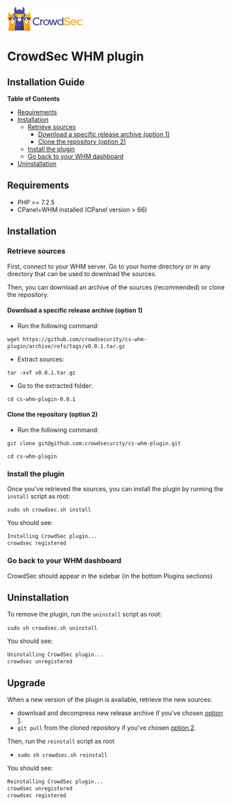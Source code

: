 ![CrowdSec Logo](images/logo_crowdsec.png)

# CrowdSec WHM plugin

## Installation Guide


<!-- START doctoc generated TOC please keep comment here to allow auto update -->
<!-- DON'T EDIT THIS SECTION, INSTEAD RE-RUN doctoc TO UPDATE -->
**Table of Contents**

- [Requirements](#requirements)
- [Installation](#installation)
  - [Retrieve sources](#retrieve-sources)
    - [Download a specific release archive (option 1)](#download-a-specific-release-archive-option-1)
    - [Clone the repository (option 2)](#clone-the-repository-option-2)
  - [Install the plugin](#install-the-plugin)
  - [Go back to your WHM dashboard](#go-back-to-your-whm-dashboard)
- [Uninstallation](#uninstallation)

<!-- END doctoc generated TOC please keep comment here to allow auto update -->


## Requirements

- PHP >= 7.2.5
- CPanel+WHM installed (CPanel version > 66)


## Installation

### Retrieve sources

First, connect to your WHM server.
Go to your home directory or in any directory that can be used to download the sources.

Then, you can download an archive of the sources (recommended) or clone the repository.

#### Download a specific release archive (option 1)

* Run the following command:

```shell
wget https://github.com/crowdsecurity/cs-whm-plugin/archive/refs/tags/v0.0.1.tar.gz
```

* Extract sources:

```shell
tar -xvf v0.0.1.tar.gz
``` 

* Go to the extracted folder:

```shell
cd cs-whm-plugin-0.0.1
``` 


#### Clone the repository (option 2)

* Run the following command:

```shell
git clone git@github.com:crowdsecurity/cs-whm-plugin.git
```
```shell
cd cs-whm-plugin
```


### Install the plugin

Once you've retrieved the sources, you can install the plugin by running the `install` script as root:

```shell
sudo sh crowdsec.sh install
```
    
You should see:

```
Installing CrowdSec plugin...
crowdsec registered
```

### Go back to your WHM dashboard


CrowdSec should appear in the sidebar (in the bottom Plugins sections)


## Uninstallation

To remove the plugin, run the `uninstall` script as root:


```sudo sh crowdsec.sh uninstall```
    
You should see:

```
Uninstalling CrowdSec plugin...
crowdsec unregistered
```

## Upgrade

When a new version of the plugin is available, retrieve the new sources: 
- download and decompress new release archive if you've chosen [option 1](#download-a-specific-release-archive-option-1).
- `git pull` from the cloned repository if you've chosen [option 2](#clone-the-repository-option-2).

Then, run the `reinstall` script as root

* ```sudo sh crowdsec.sh reinstall```

You should see:

```
Reinstalling CrowdSec plugin...
crowdsec unregistered
crowdsec registered
```
